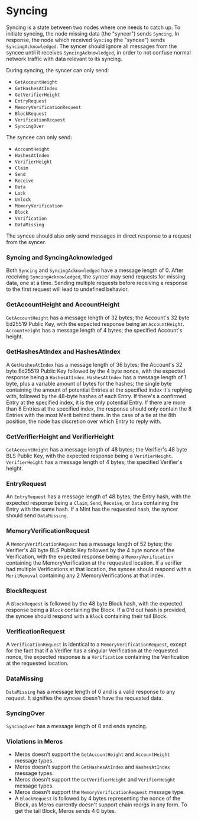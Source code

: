 # Syncing

Syncing is a state between two nodes where one needs to catch up. To initiate syncing, the node missing data (the "syncer") sends `Syncing`. In response, the node which received `Syncing` (the "syncee") sends `SyncingAcknowledged`. The syncer should ignore all messages from the syncee until it receives `SyncingAcknowledged`, in order to not confuse normal network traffic with data relevant to its syncing.

During syncing, the syncer can only send:
- `GetAccountHeight`
- `GetHashesAtIndex`
- `GetVerifierHeight`
- `EntryRequest`
- `MemoryVerificationRequest`
- `BlockRequest`
- `VerificationRequest`
- `SyncingOver`

The syncee can only send:
- `AccountHeight`
- `HashesAtIndex`
- `VerifierHeight`
- `Claim`
- `Send`
- `Receive`
- `Data`
- `Lock`
- `Unlock`
- `MemoryVerification`
- `Block`
- `Verification`
- `DataMissing`

The syncee should also only send messages in direct response to a request from the syncer.

### Syncing and SyncingAcknowledged

Both `Syncing` and `SyncingAcknowledged` have a message length of 0. After receiving `SyncingAcknowledged`, the syncer may send requests for missing data, one at a time. Sending multiple requests before receiving a response to the first request will lead to undefined behavior.

### GetAccountHeight and AccountHeight

`GetAccountHeight` has a message length of 32 bytes; the Account's 32 byte Ed25519 Public Key, with the expected response being an `AccountHeight`. `AccountHeight` has a message length of 4 bytes; the specified Account's height.

### GetHashesAtIndex and HashesAtIndex

A `GetHashesAtIndex` has a message length of 36 bytes; the Account's 32 byte Ed25519 Public Key followed by the 4 byte nonce, with the expected response being a `HashesAtIndex`. `HashesAtIndex` has a message length of 1 byte, plus a variable amount of bytes for the hashes; the single byte containing the amount of potential Entries at the specified index it's replying with, followed by the 48-byte hashes of each Entry. If there's a confirmed Entry at the specified index, it is the only potential Entry. If there are more than 8 Entries at the specified index, the response should only contain the 8 Entries with the most Merit behind them. In the case of a tie at the 8th position, the node has discretion over which Entry to reply with.

### GetVerifierHeight and VerifierHeight

`GetAccountHeight` has a message length of 48 bytes; the Verifier's 48 byte BLS Public Key, with the expected response being a `VerifierHeight`. `VerifierHeight` has a message length of 4 bytes; the specified Verifier's height.

### EntryRequest

An `EntryRequest` has a message length of 48 bytes; the Entry hash, with the expected response being a `Claim`, `Send`, `Receive`, or `Data` containing the Entry with the same hash. If a Mint has the requested hash, the syncer should send `DataMissing`.

### MemoryVerificationRequest

A `MemoryVerificationRequest` has a message length of 52 bytes; the Verifier's 48 byte BLS Public Key followed by the 4 byte nonce of the Verification, with the expected response being a `MemoryVerification` containing the MemoryVerification at the requested location. If a verifier had multiple Verifications at that location, the syncee should respond with a `MeritRemoval` containing any 2 MemoryVerifications at that index.

### BlockRequest

A `BlockRequest` is followed by the 48 byte Block hash, with the expected response being a `Block` containing the Block. If a 0'd out hash is provided, the syncee should respond with a `Block` containing their tail Block.

### VerificationRequest

A `VerificationRequest` is identical to a `MemoryVerificationRequest`, except for the fact that if a Verifier has a singular Verification at the requested nonce, the expected response is a `Verification` containing the Verification at the requested location.

### DataMissing

`DataMissing` has a message length of 0 and is a valid response to any request. It signifies the syncee doesn't have the requested data.

### SyncingOver

`SyncingOver` has a message length of 0 and ends syncing.

### Violations in Meros

- Meros doesn't support the `GetAccountHeight` and `AccountHeight` message types.
- Meros doesn't support the `GetHashesAtIndex` and `HashesAtIndex` message types.
- Meros doesn't support the `GetVerifierHeight` and `VerifierHeight` message types.
- Meros doesn't support the `MemoryVerificationRequest` message type.
- A `BlockRequest` is followed by 4 bytes representing the nonce of the Block, as Meros currently doesn't support chain reorgs in any form. To get the tail Block, Meros sends 4 0 bytes.
